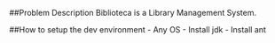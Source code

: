 ##Problem Description
    Biblioteca is a Library Management System.

##How to setup the dev environment
    - Any OS
    - Install jdk
    - Install ant
    
    

